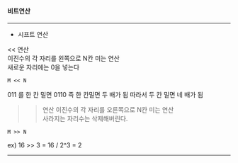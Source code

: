 #### 비트연산
---
  
- 시프트 연산  

<< 연산  
이진수의 각 자리를 왼쪽으로 N칸 미는 연산  
새로운 자리에는 0을 넣는다  
```
M << N
```
011 를 한 칸 밀면 0110 
즉 한 칸밀면 두 배가 됨
따라서 두 칸 밀면 네 배가 됨  
  
>> 연산
이진수의 각 자리를 오른쪽으로 N칸 미는 연산  
사라지는 자리수는 삭제해버린다.  
```
M >> N
```  
ex) 16  >> 3 = 16 / 2^3 = 2  
  
---  
  
